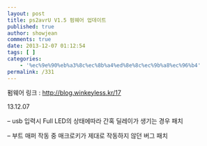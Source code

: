 ```yaml
---
layout: post
title: ps2avrU V1.5 펌웨어 업데이트
published: true
author: showjean
comments: true
date: 2013-12-07 01:12:54
tags: [ ]
categories:
    - '%ec%9e%90%eb%a3%8c%ec%8b%a4%ed%8e%8c%ec%9b%a8%ec%96%b4'
permalink: /331
---
```

펌웨어 링크 : http://blog.winkeyless.kr/17





13.12.07



&#8211; usb 입력시 Full LED의 상태에따라 간혹 딜레이가 생기는 경우 패치

&#8211; 부트 매퍼 작동 중 매크로키가 제대로 작동하지 않던 버그 패치